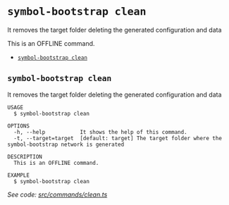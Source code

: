 `symbol-bootstrap clean`
========================

It removes the target folder deleting the generated configuration and data

This is an OFFLINE command.

* [`symbol-bootstrap clean`](#symbol-bootstrap-clean)

## `symbol-bootstrap clean`

It removes the target folder deleting the generated configuration and data

```
USAGE
  $ symbol-bootstrap clean

OPTIONS
  -h, --help           It shows the help of this command.
  -t, --target=target  [default: target] The target folder where the symbol-bootstrap network is generated

DESCRIPTION
  This is an OFFLINE command.

EXAMPLE
  $ symbol-bootstrap clean
```

_See code: [src/commands/clean.ts](https://github.com/nemtech/symbol-bootstrap/blob/v0.4.5/src/commands/clean.ts)_
